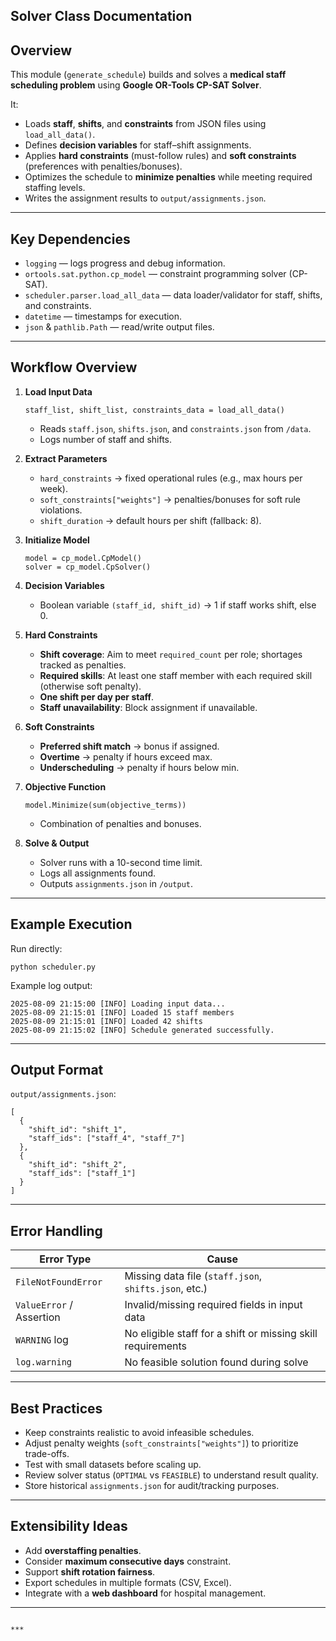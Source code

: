 ## Solver Class Documentation

## Overview
This module (`generate_schedule`) builds and solves a **medical staff scheduling problem** using **Google OR-Tools CP-SAT Solver**.  

It:
- Loads **staff**, **shifts**, and **constraints** from JSON files using `load_all_data()`.
- Defines **decision variables** for staff–shift assignments.
- Applies **hard constraints** (must-follow rules) and **soft constraints** (preferences with penalties/bonuses).
- Optimizes the schedule to **minimize penalties** while meeting required staffing levels.
- Writes the assignment results to `output/assignments.json`.

---

## Key Dependencies
- `logging` — logs progress and debug information.
- `ortools.sat.python.cp_model` — constraint programming solver (CP-SAT).
- `scheduler.parser.load_all_data` — data loader/validator for staff, shifts, and constraints.
- `datetime` — timestamps for execution.
- `json` & `pathlib.Path` — read/write output files.

---

## Workflow Overview

1. **Load Input Data**
   ```
   staff_list, shift_list, constraints_data = load_all_data()
   ```
   - Reads `staff.json`, `shifts.json`, and `constraints.json` from `/data`.
   - Logs number of staff and shifts.

2. **Extract Parameters**
   - `hard_constraints` → fixed operational rules (e.g., max hours per week).
   - `soft_constraints["weights"]` → penalties/bonuses for soft rule violations.
   - `shift_duration` → default hours per shift (fallback: 8).

3. **Initialize Model**
   ```
   model = cp_model.CpModel()
   solver = cp_model.CpSolver()
   ```

4. **Decision Variables**
   - Boolean variable `(staff_id, shift_id)` → 1 if staff works shift, else 0.

5. **Hard Constraints**
   - **Shift coverage**: Aim to meet `required_count` per role; shortages tracked as penalties.
   - **Required skills**: At least one staff member with each required skill (otherwise soft penalty).
   - **One shift per day per staff**.
   - **Staff unavailability**: Block assignment if unavailable.

6. **Soft Constraints**
   - **Preferred shift match** → bonus if assigned.
   - **Overtime** → penalty if hours exceed max.
   - **Underscheduling** → penalty if hours below min.

7. **Objective Function**
   ```
   model.Minimize(sum(objective_terms))
   ```
   - Combination of penalties and bonuses.

8. **Solve & Output**
   - Solver runs with a 10-second time limit.
   - Logs all assignments found.
   - Outputs `assignments.json` in `/output`.

---

## Example Execution
Run directly:
```
python scheduler.py
```
Example log output:
```
2025-08-09 21:15:00 [INFO] Loading input data...
2025-08-09 21:15:01 [INFO] Loaded 15 staff members
2025-08-09 21:15:01 [INFO] Loaded 42 shifts
2025-08-09 21:15:02 [INFO] Schedule generated successfully.
```

---

## Output Format
`output/assignments.json`:
```
[
  {
    "shift_id": "shift_1",
    "staff_ids": ["staff_4", "staff_7"]
  },
  {
    "shift_id": "shift_2",
    "staff_ids": ["staff_1"]
  }
]
```

---

## Error Handling
| Error Type               | Cause                                                        |
|--------------------------|--------------------------------------------------------------|
| `FileNotFoundError`      | Missing data file (`staff.json`, `shifts.json`, etc.)         |
| `ValueError` / Assertion | Invalid/missing required fields in input data                 |
| `WARNING` log            | No eligible staff for a shift or missing skill requirements   |
| `log.warning`            | No feasible solution found during solve                      |

---

## Best Practices
- Keep constraints realistic to avoid infeasible schedules.
- Adjust penalty weights (`soft_constraints["weights"]`) to prioritize trade-offs.
- Test with small datasets before scaling up.
- Review solver status (`OPTIMAL` vs `FEASIBLE`) to understand result quality.
- Store historical `assignments.json` for audit/tracking purposes.

---

## Extensibility Ideas
- Add **overstaffing penalties**.
- Consider **maximum consecutive days** constraint.
- Support **shift rotation fairness**.
- Export schedules in multiple formats (CSV, Excel).
- Integrate with a **web dashboard** for hospital management.

---
```

***
